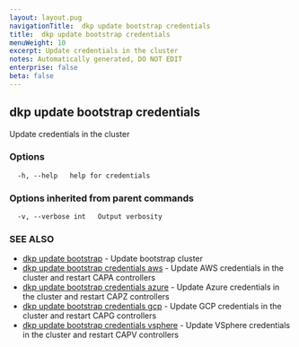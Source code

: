 ```yaml
---
layout: layout.pug
navigationTitle:  dkp update bootstrap credentials
title:  dkp update bootstrap credentials
menuWeight: 10
excerpt: Update credentials in the cluster
notes: Automatically generated, DO NOT EDIT
enterprise: false
beta: false
---
```

<!-- vale off -->
<!-- markdownlint-disable -->

## dkp update bootstrap credentials

Update credentials in the cluster

### Options

```
  -h, --help   help for credentials
```

### Options inherited from parent commands

```
  -v, --verbose int   Output verbosity
```

### SEE ALSO

* [dkp update bootstrap](/dkp/kommander/2.3/cli/dkp/update/bootstrap/)	 - Update bootstrap cluster
* [dkp update bootstrap credentials aws](/dkp/kommander/2.3/cli/dkp/update/bootstrap/credentials/aws/)	 - Update AWS credentials in the cluster and restart CAPA controllers
* [dkp update bootstrap credentials azure](/dkp/kommander/2.3/cli/dkp/update/bootstrap/credentials/azure/)	 - Update Azure credentials in the cluster and restart CAPZ controllers
* [dkp update bootstrap credentials gcp](/dkp/kommander/2.3/cli/dkp/update/bootstrap/credentials/gcp/)	 - Update GCP credentials in the cluster and restart CAPG controllers
* [dkp update bootstrap credentials vsphere](/dkp/kommander/2.3/cli/dkp/update/bootstrap/credentials/vsphere/)	 - Update VSphere credentials in the cluster and restart CAPV controllers

